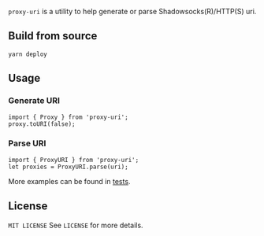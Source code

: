 `proxy-uri` is a utility to help generate or parse Shadowsocks(R)/HTTP(S) uri.

## Build from source
```
yarn deploy
```

## Usage

### Generate URI
```
import { Proxy } from 'proxy-uri';
proxy.toURI(false);
```

### Parse URI
```
import { ProxyURI } from 'proxy-uri';
let proxies = ProxyURI.parse(uri);
```

More examples can be found in [tests](https://github.com/icodesign/proxy-uri/blob/master/test/index.test.ts).

## License
`MIT LICENSE`
See `LICENSE` for more details.
